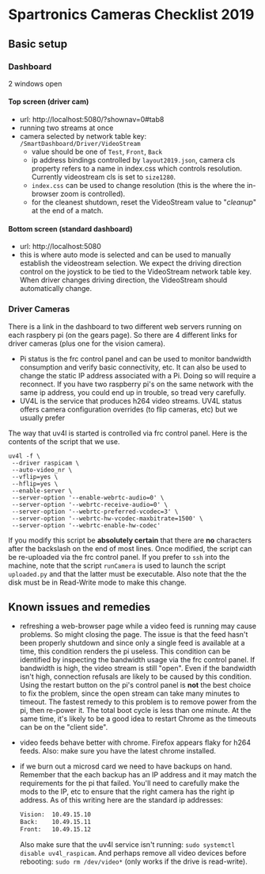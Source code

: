 # Spartronics Cameras Checklist 2019

## Basic setup

### Dashboard 

2 windows open

#### Top screen  (driver cam)

* url: http://localhost:5080/?shownav=0#tab8
* running two streams at once
* camera selected by network table key: `/SmartDashboard/Driver/VideoStream`
    * value should be one of `Test`, `Front`, `Back`
    * ip address bindings controlled by `layout2019.json`, camera cls property
        refers to a name in index.css which controls resolution. Currently
        videostream cls is set to `size1280`.
    * `index.css` can be used to change resolution (this is the where the
      in-browser zoom is controlled).
    * for the cleanest shutdown, reset the VideoStream value to "_cleanup_" at 
      the end of a match.

#### Bottom screen (standard dashboard)

* url: http://localhost:5080  
* this is where auto mode is selected and can be used to manually
  establish the videostream selection.  We expect the driving
  direction control on the joystick to be tied to the VideoStream network
  table key. When driver changes driving direction, the VideoStream should 
  automatically change.

### Driver Cameras

There is a link in the dashboard to two different web servers running on
each raspbery pi (on the gears page).  So there are 4 different links for
driver cameras (plus one for the vision camera).

* Pi status is the frc control panel and can be used to monitor bandwidth
  consumption and verify basic connectivity, etc. It can also be used to
  change the static IP address associated with a Pi. Doing so will require
  a reconnect.  If you have two raspberry pi's on the same network with the
  same ip address, you could end up in trouble, so tread very carefully.
* UV4L is the service that produces h264 video streams.  UV4L status offers
  camera configuration overrides (to flip cameras, etc) but we usually prefer

The way that uv4l is started is controlled via frc control panel.  Here
is the contents of the script that we use.

```
uv4l -f \
 --driver raspicam \
 --auto-video_nr \
 --vflip=yes \
 --hflip=yes \
 --enable-server \
 --server-option '--enable-webrtc-audio=0' \
 --server-option '--webrtc-receive-audio=0' \
 --server-option '--webrtc-preferred-vcodec=3' \
 --server-option '--webrtc-hw-vcodec-maxbitrate=1500' \
 --server-option '--webrtc-enable-hw-codec'
```

If you modify this script be __absolutely certain__ that there are __no__
characters after the backslash on the end of most lines. Once modified, the
script can be re-uploaded via the frc control panel.  If you prefer
to `ssh` into the machine, note that the script `runCamera` is used
to launch the script `uploaded.py` and that the latter must be executable.
Also note that the the disk must be in Read-Write mode to make this change.

## Known issues and remedies

* refreshing a web-browser page while a video feed is running may cause
  problems.  So might closing the page.  The issue is that the feed 
  hasn't been properly shutdown and since only a single feed is available 
  at a time, this condition renders the pi useless. This condition can
  be identified by inspecting the bandwidth usage via the frc control panel.
  If bandwidth is high, the video stream is still "open".  Even if the 
  bandwidth isn't high, connection refusals are likely to be caused by
  this condition. Using the restart button on the pi's control panel is 
  __not__ the best choice to fix the problem, since the open stream can 
  take many minutes to timeout.  The fastest remedy to this problem is 
  to remove power from the pi, then re-power it. The total boot cycle 
  is less than one minute. At the same time, it's likely to be a good
  idea to restart Chrome as the timeouts can be on the "client side".

* video feeds behave better with chrome. Firefox appears flaky for h264 feeds.
  Also: make sure you have the latest chrome installed.

* if we burn out a microsd card we need to have backups on hand.  Remember
  that the each backup has an IP address and it may match the requirements
  for the pi that failed.  You'll need to carefully make the mods to 
  the IP, etc to ensure that the right camera has the right ip address.
  As of this writing here are the standard ip addresses:

    ```txt
    Vision:  10.49.15.10
    Back:    10.49.15.11
    Front:   10.49.15.12
    ```

  Also make sure that the uv4l service isn't running:  `sudo systemctl disable
  uv4l_raspicam`. And perhaps remove all video devices before rebooting: 
  `sudo rm /dev/video*` (only works if the drive is read-write).





